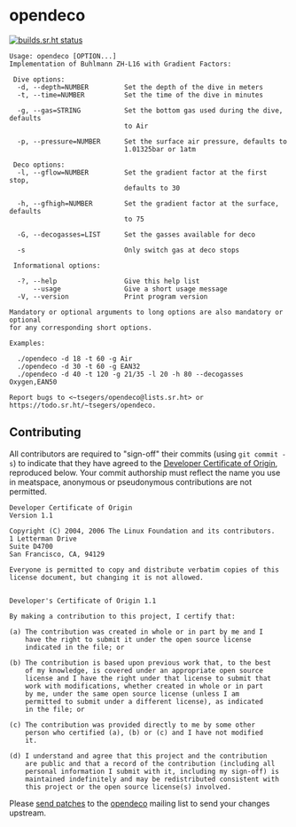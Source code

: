 # opendeco

[![builds.sr.ht status](https://builds.sr.ht/~tsegers/opendeco/commits/main.svg)](https://builds.sr.ht/~tsegers/opendeco/commits/main?)

```
Usage: opendeco [OPTION...] 
Implementation of Buhlmann ZH-L16 with Gradient Factors:

 Dive options:
  -d, --depth=NUMBER         Set the depth of the dive in meters
  -t, --time=NUMBER          Set the time of the dive in minutes

  -g, --gas=STRING           Set the bottom gas used during the dive, defaults
                             to Air

  -p, --pressure=NUMBER      Set the surface air pressure, defaults to
                             1.01325bar or 1atm

 Deco options:
  -l, --gflow=NUMBER         Set the gradient factor at the first stop,
                             defaults to 30

  -h, --gfhigh=NUMBER        Set the gradient factor at the surface, defaults
                             to 75

  -G, --decogasses=LIST      Set the gasses available for deco

  -s                         Only switch gas at deco stops

 Informational options:

  -?, --help                 Give this help list
      --usage                Give a short usage message
  -V, --version              Print program version

Mandatory or optional arguments to long options are also mandatory or optional
for any corresponding short options.

Examples:

  ./opendeco -d 18 -t 60 -g Air
  ./opendeco -d 30 -t 60 -g EAN32
  ./opendeco -d 40 -t 120 -g 21/35 -l 20 -h 80 --decogasses Oxygen,EAN50

Report bugs to <~tsegers/opendeco@lists.sr.ht> or
https://todo.sr.ht/~tsegers/opendeco.
```

## Contributing

All contributors are required to "sign-off" their commits (using `git commit
-s`) to indicate that they have agreed to the [Developer Certificate of
Origin][dco], reproduced below. Your commit authorship must reflect the name
you use in meatspace, anonymous or pseudonymous contributions are not permitted.

[dco]: https://developercertificate.org/

```
Developer Certificate of Origin
Version 1.1

Copyright (C) 2004, 2006 The Linux Foundation and its contributors.
1 Letterman Drive
Suite D4700
San Francisco, CA, 94129

Everyone is permitted to copy and distribute verbatim copies of this
license document, but changing it is not allowed.


Developer's Certificate of Origin 1.1

By making a contribution to this project, I certify that:

(a) The contribution was created in whole or in part by me and I
    have the right to submit it under the open source license
    indicated in the file; or

(b) The contribution is based upon previous work that, to the best
    of my knowledge, is covered under an appropriate open source
    license and I have the right under that license to submit that
    work with modifications, whether created in whole or in part
    by me, under the same open source license (unless I am
    permitted to submit under a different license), as indicated
    in the file; or

(c) The contribution was provided directly to me by some other
    person who certified (a), (b) or (c) and I have not modified
    it.

(d) I understand and agree that this project and the contribution
    are public and that a record of the contribution (including all
    personal information I submit with it, including my sign-off) is
    maintained indefinitely and may be redistributed consistent with
    this project or the open source license(s) involved.
```

Please [send patches](https://git-send-email.io) to the [opendeco][opendeco]
mailing list to send your changes upstream.

[opendeco]: https://lists.sr.ht/~tsegers/opendeco
